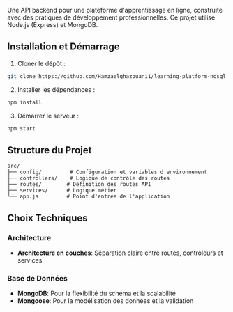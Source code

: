 
Une API backend pour une plateforme d'apprentissage en ligne, construite avec des pratiques de développement professionnelles. Ce projet utilise Node.js (Express) et MongoDB.

## Installation et Démarrage

1. Cloner le dépôt :
```bash
git clone https://github.com/Hamzaelghazouani1/learning-platform-nosql
```

2. Installer les dépendances :
```bash
npm install
```

3. Démarrer le serveur :
```bash
npm start
```

## Structure du Projet

```
src/
├── config/         # Configuration et variables d'environnement
├── controllers/    # Logique de contrôle des routes
├── routes/        # Définition des routes API
├── services/      # Logique métier
└── app.js         # Point d'entrée de l'application
```

## Choix Techniques

### Architecture
- **Architecture en couches**: Séparation claire entre routes, contrôleurs et services


### Base de Données
- **MongoDB**: Pour la flexibilité du schéma et la scalabilité
- **Mongoose**: Pour la modélisation des données et la validation
